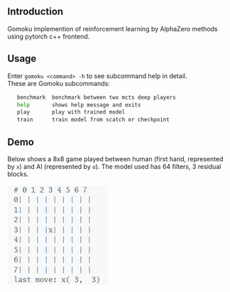 ## Introduction
Gomoku implemention of reinforcement learning by AlphaZero methods using pytorch c++ frontend.

## Usage
Enter `gomoku <command> -h` to see subcommand help in detail.  
These are Gomoku subcommands:
```bash
   benchmark  benchmark between two mcts deep players
   help       shows help message and exits
   play       play with trained model
   train      train model from scatch or checkpoint
```

## Demo
Below shows a 8x8 game played between human (first hand, represented by `x`) and AI (represented by `o`). The model used has 64 filters, 3 residual blocks.    
<br/>
![image](/src/gomoku/res/play_against_ai.gif)  
